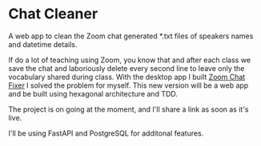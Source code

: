 # Chat Cleaner

A web app to clean the Zoom chat generated *.txt files of speakers names and datetime details.

If do a lot of teaching using Zoom, you know that and after each class we save the chat and laboriously delete every second line to leave only the vocabulary shared during class.
With the desktop app I built [Zoom Chat Fixer](https://github.com/davidjnevin/zoom_chat_fixer) I solved the problem for myself.
This new version will be a web app and be built using hexagonal architecture and TDD.

The project is on going at the moment, and I'll share a link as soon as it's live.

I'll be using FastAPI and PostgreSQL for additonal features.

